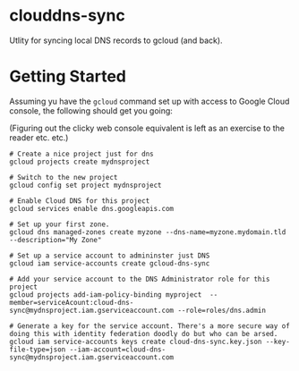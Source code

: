# clouddns-sync

Utlity for syncing local DNS records to gcloud (and back).

# Getting Started

Assuming yu have the `gcloud` command set up with access to Google Cloud console, the following should get you going:

(Figuring out the clicky web console equivalent is left as an exercise to the reader etc. etc.)

```
# Create a nice project just for dns
gcloud projects create mydnsproject

# Switch to the new project
gcloud config set project mydnsproject

# Enable Cloud DNS for this project
gcloud services enable dns.googleapis.com

# Set up your first zone.
gcloud dns managed-zones create myzone --dns-name=myzone.mydomain.tld --description="My Zone"

# Set up a service account to admininster just DNS
gcloud iam service-accounts create gcloud-dns-sync

# Add your service account to the DNS Administrator role for this project
gcloud projects add-iam-policy-binding myproject  --member=serviceAcount:cloud-dns-sync@mydnsproject.iam.gserviceaccount.com --role=roles/dns.admin

# Generate a key for the service account. There's a more secure way of doing this with identity federation doodly do but who can be arsed.
gcloud iam service-accounts keys create cloud-dns-sync.key.json --key-file-type=json --iam-account=cloud-dns-sync@mydnsproject.iam.gserviceaccount.com
